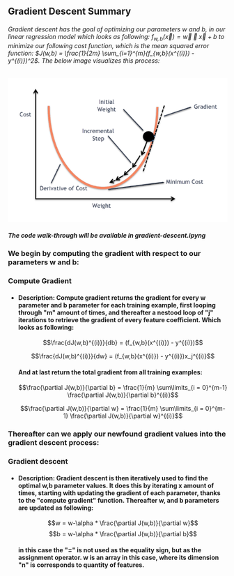## Gradient Descent Summary
###### Gradient descent has the goal of optimizing our parameters w and b, in our linear regression model which looks as following: $f_{w,b}(\vec{x}) = \vec{w} \cdot \vec{x} + b$ to minimize our following cost function, which is the mean squared error function: $J(w,b) = \frac{1}{2m} \sum_{i=1}^{m}(f_{w,b}(x^{(i)}) - y^{(i)})^2$. The below image visualizes this process:

![image visualizing the process of gradient descent](https://github.com/TernFolbaek/gradient-descent/blob/main/gd-visualization.png)
##### The code walk-through will be available in gradient-descent.ipyng
### We begin by computing the gradient with respect to our parameters w and b:
### **Compute Gradient**
 - #### Description: Compute gradient returns the gradient for every w parameter and b parameter for each training example, first looping through "m" amount of times, and thereafter a nestood loop of "j" iterations to retrieve the gradient of every feature coefficient. Which looks as following:
     $$\frac{dJ(w,b)^{(i)}}{db} = (f_{w,b}(x^{(i)}) - y^{(i)})$$

     $$\frac{dJ(w,b)^{(i)}}{dw} = (f_{w,b}(x^{(i)}) - y^{(i)})x_j^{(i)}$$
   #### And at last return the total gradient from all training examples:
   $$\frac{\partial J(w,b)}{\partial b}  = \frac{1}{m} \sum\limits_{i = 0}^{m-1} \frac{\partial J(w,b)}{\partial b}^{(i)}$$
    
    $$\frac{\partial J(w,b)}{\partial w}  = \frac{1}{m} \sum\limits_{i = 0}^{m-1} \frac{\partial J(w,b)}{\partial w}^{(i)}$$

### Thereafter can we apply our newfound gradient values into the gradient descent process:
 
### **Gradient descent**
  - #### Description: Gradient descent is then iteratively used to find the optimal w,b parameter values. It does this by iterating x amount of times, starting with updating the gradient of each parameter, thanks to the "compute gradient" function. Thereafter w, and b parameters are updated as following:
      $$w = w-\alpha *  \frac{\partial J(w,b)}{\partial w}$$
      $$b = w-\alpha *  \frac{\partial J(w,b)}{\partial b}$$
    #### in this case the "=" is not used as the equality sign, but as the assignment operator. w is an array in this case, where its dimension "n" is corresponds to quantity of features.
